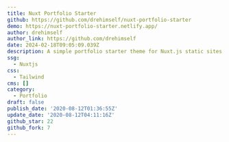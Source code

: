 ```yaml
---
title: Nuxt Portfolio Starter
github: https://github.com/drehimself/nuxt-portfolio-starter
demo: https://nuxt-portfolio-starter.netlify.app/
author: drehimself
author_link: https://github.com/drehimself
date: 2024-02-18T09:05:09.039Z
description: A simple portfolio starter theme for Nuxt.js static sites.
ssg:
  - Nuxtjs
css:
  - Tailwind
cms: []
category:
  - Portfolio
draft: false
publish_date: '2020-08-12T01:36:55Z'
update_date: '2020-08-12T04:11:16Z'
github_star: 22
github_fork: 7
---
```

